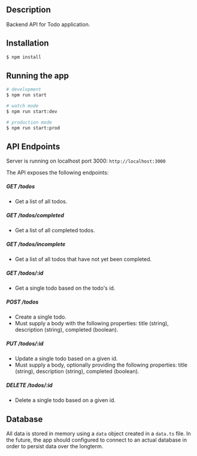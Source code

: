 ## Description

Backend API for Todo application.

## Installation

```bash
$ npm install
```

## Running the app

```bash
# development
$ npm run start

# watch mode
$ npm run start:dev

# production mode
$ npm run start:prod
```

## API Endpoints 

Server is running on localhost port 3000: `http://localhost:3000`

The API exposes the following endpoints:

##### GET /todos

* Get a list of all todos.

##### GET /todos/completed

* Get a list of all completed todos.

##### GET /todos/incomplete

* Get a list of all todos that have not yet been completed.

##### GET /todos/:id

* Get a single todo based on the todo's id.

##### POST /todos

* Create a single todo.
* Must supply a body with the following properties: title (string), description (string), completed (boolean).

##### PUT /todos/:id

* Update a single todo based on a given id.
* Must supply a body, optionally providing the following properties: title (string), description (string), completed (boolean).

##### DELETE /todos/:id

* Delete a single todo based on a given id.

## Database

All data is stored in memory using a `data` object created in a `data.ts` file. In the future, the app should configured to connect to an actual database in order to persist data over the longterm.

